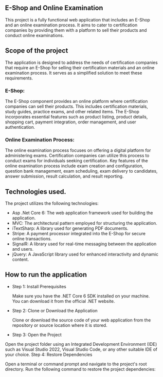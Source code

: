 ## E-Shop and Online Examination


This project is a fully functional web application that includes an E-Shop and an online examination process. 
It aims to cater to certification companies by providing them with a platform to sell their products and conduct online examinations.


## Scope of the project

The application is designed to address the needs of certification companies that require an E-Shop for selling their certification 
materials and an online examination process. It serves as a simplified solution to meet these requirements.

### E-Shop: 
The E-Shop component provides an online platform where certification companies can sell their products. 
This includes certification materials, study guides, practice exams, and other related items. 
The E-Shop incorporates essential features such as product listing, product details, shopping cart, 
payment integration, order management, and user authentication.


### Online Examination Process: 
The online examination process focuses on offering a digital platform for administering exams.
Certification companies can utilize this process to conduct exams for individuals seeking certification. 
Key features of the online examination process include exam creation and configuration, question bank management, 
exam scheduling, exam delivery to candidates, answer submission, result calculation, and result reporting.



## Technologies used.
The project utilizes the following technologies:

- Asp .Net Core 6: The web application framework used for building the application.
- MVC: The architectural pattern employed for structuring the application.
- iTextSharp: A library used for generating PDF documents.
- Stripe: A payment processor integrated into the E-Shop for secure online transactions.
- SignalR: A library used for real-time messaging between the application and users.
- jQuery: A JavaScript library used for enhanced interactivity and dynamic content.



## How to run the application

 - Step 1: Install Prerequisites

    Make sure you have the .NET Core 6 SDK installed on your machine. You can download it from the official .NET website.
    
 - Step 2: Clone or Download the Application

    Clone or download the source code of your web application from the repository or source location where it is stored.
    
  - Step 3: Open the Project

Open the project folder using an Integrated Development Environment (IDE) such as Visual Studio 2022, Visual Studio Code, or any other suitable IDE of your choice.
Step 4: Restore Dependencies

Open a terminal or command prompt and navigate to the project's root directory.
Run the following command to restore the project dependencies:
